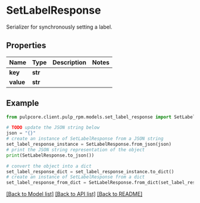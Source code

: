 # SetLabelResponse

Serializer for synchronously setting a label.

## Properties

Name | Type | Description | Notes
------------ | ------------- | ------------- | -------------
**key** | **str** |  | 
**value** | **str** |  | 

## Example

```python
from pulpcore.client.pulp_rpm.models.set_label_response import SetLabelResponse

# TODO update the JSON string below
json = "{}"
# create an instance of SetLabelResponse from a JSON string
set_label_response_instance = SetLabelResponse.from_json(json)
# print the JSON string representation of the object
print(SetLabelResponse.to_json())

# convert the object into a dict
set_label_response_dict = set_label_response_instance.to_dict()
# create an instance of SetLabelResponse from a dict
set_label_response_from_dict = SetLabelResponse.from_dict(set_label_response_dict)
```
[[Back to Model list]](../README.md#documentation-for-models) [[Back to API list]](../README.md#documentation-for-api-endpoints) [[Back to README]](../README.md)


